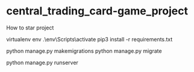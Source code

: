 # central_trading_card-game_project

How to star project 

virtualenv env
.\env\Scripts\activate
pip3 install -r requirements.txt

python manage.py makemigrations
python manage.py migrate

python manage.py runserver


